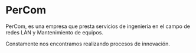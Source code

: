 # PerCom

PerCom, es una empresa que presta servicios de ingeniería en el campo de redes LAN y Mantenimiento de equipos.

Constamente nos encontramos realizando procesos de innovación.
